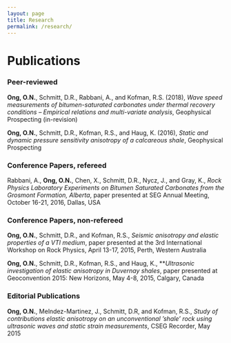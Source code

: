 ```yaml
---
layout: page
title: Research
permalink: /research/
---
```


# Publications

### Peer-reviewed 
**Ong, O.N.**, Schmitt, D.R., Rabbani, A., and Kofman, R.S. (2018), *Wave speed measurements of bitumen-saturated carbonates under thermal recovery conditions – Empirical relations and multi-variate analysis*, Geophysical Prospecting (in-revision) 

**Ong, O.N.**, Schmitt, D.R., Kofman, R.S., and Haug, K. (2016), *Static and dynamic pressure sensitivity anisotropy of a calcareous shale*, Geophysical Prospecting 

### Conference Papers, refereed
Rabbani, A., **Ong, O.N.**, Chen, X., Schmitt, D.R., Nycz, J., and Gray, K., *Rock Physics Laboratory Experiments on Bitumen Saturated Carbonates from the Grosmont Formation, Alberta*, paper presented at SEG Annual Meeting, October 16-21, 2016, Dallas, USA

### Conference Papers, non-refereed
**Ong, O.N.**, Schmitt, D.R., and Kofman, R.S., *Seismic anisotropy and elastic properties of a VTI medium*, paper presented at the 3rd International Workshop on Rock Physics, April 13-17, 2015, Perth, Western Australia

**Ong, O.N.**, Schmitt, D.R., Kofman, R.S., and Haug, K., ***Ultrasonic investigation of elastic anisotropy in Duvernay shales*, paper presented at Geoconvention 2015: New Horizons, May 4-8, 2015, Calgary, Canada

### Editorial Publications
**Ong, O.N.**, Melndez-Martinez, J., Schmitt, D.R, and Kofman, R.S., *Study of contributions elastic anisotropy on an unconventional ’shale’ rock using ultrasonic waves and static strain measurements*, CSEG Recorder, May 2015